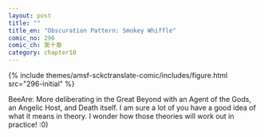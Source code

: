 ```yaml
---
layout: post
title: ""
title_en: "Obscuration Pattern: Smokey Whiffle"
comic_no: 296
comic_ch: 第十章
category: chapter10
---
```

{% include themes/amsf-sckctranslate-comic/includes/figure.html src="296-initial" %}

BeeAre: More deliberating in the Great Beyond with an Agent of the Gods, an Angelic Host, and Death itself. I am sure a lot of you have a good idea of what it means in theory. I wonder how those theories will work out in practice! :0)
